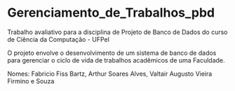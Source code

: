 # Gerenciamento_de_Trabalhos_pbd
Trabalho avaliativo para a disciplina de Projeto de Banco de Dados do curso de Ciência da Computação - UFPel

O projeto envolve o desenvolvimento de um sistema de banco de dados para gerenciar o ciclo de vida de trabalhos acadêmicos de uma Faculdade.

Nomes:
Fabricio Fiss Bartz, Arthur Soares Alves, Valtair Augusto Vieira Firmino e Souza
